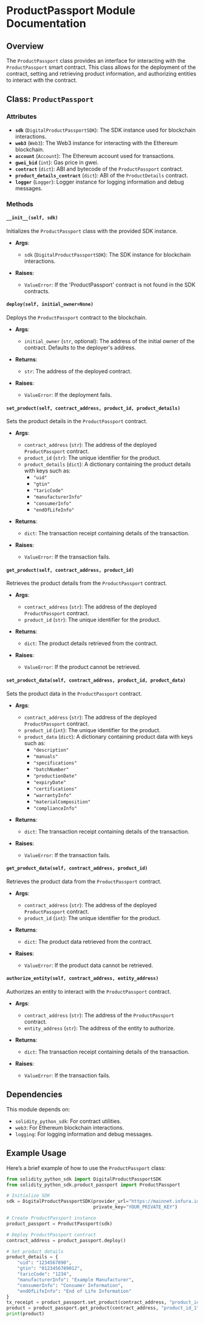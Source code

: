 # ProductPassport Module Documentation

## Overview

The `ProductPassport` class provides an interface for interacting with the `ProductPassport` smart contract. This class allows for the deployment of the contract, setting and retrieving product information, and authorizing entities to interact with the contract.

## Class: `ProductPassport`

### Attributes

- **`sdk`** (`DigitalProductPassportSDK`): The SDK instance used for blockchain interactions.
- **`web3`** (`Web3`): The Web3 instance for interacting with the Ethereum blockchain.
- **`account`** (`Account`): The Ethereum account used for transactions.
- **`gwei_bid`** (`int`): Gas price in gwei.
- **`contract`** (`dict`): ABI and bytecode of the `ProductPassport` contract.
- **`product_details_contract`** (`dict`): ABI of the `ProductDetails` contract.
- **`logger`** (`Logger`): Logger instance for logging information and debug messages.

### Methods

#### `__init__(self, sdk)`

Initializes the `ProductPassport` class with the provided SDK instance.

- **Args**:
  - `sdk` (`DigitalProductPassportSDK`): The SDK instance for blockchain interactions.

- **Raises**:
  - `ValueError`: If the 'ProductPassport' contract is not found in the SDK contracts.

#### `deploy(self, initial_owner=None)`

Deploys the `ProductPassport` contract to the blockchain.

- **Args**:
  - `initial_owner` (`str`, optional): The address of the initial owner of the contract. Defaults to the deployer's address.

- **Returns**:
  - `str`: The address of the deployed contract.

- **Raises**:
  - `ValueError`: If the deployment fails.

#### `set_product(self, contract_address, product_id, product_details)`

Sets the product details in the `ProductPassport` contract.

- **Args**:
  - `contract_address` (`str`): The address of the deployed `ProductPassport` contract.
  - `product_id` (`str`): The unique identifier for the product.
  - `product_details` (`dict`): A dictionary containing the product details with keys such as:
    - `"uid"`
    - `"gtin"`
    - `"taricCode"`
    - `"manufacturerInfo"`
    - `"consumerInfo"`
    - `"endOfLifeInfo"`

- **Returns**:
  - `dict`: The transaction receipt containing details of the transaction.

- **Raises**:
  - `ValueError`: If the transaction fails.

#### `get_product(self, contract_address, product_id)`

Retrieves the product details from the `ProductPassport` contract.

- **Args**:
  - `contract_address` (`str`): The address of the deployed `ProductPassport` contract.
  - `product_id` (`str`): The unique identifier for the product.

- **Returns**:
  - `dict`: The product details retrieved from the contract.

- **Raises**:
  - `ValueError`: If the product cannot be retrieved.

#### `set_product_data(self, contract_address, product_id, product_data)`

Sets the product data in the `ProductPassport` contract.

- **Args**:
  - `contract_address` (`str`): The address of the deployed `ProductPassport` contract.
  - `product_id` (`int`): The unique identifier for the product.
  - `product_data` (`dict`): A dictionary containing product data with keys such as:
    - `"description"`
    - `"manuals"`
    - `"specifications"`
    - `"batchNumber"`
    - `"productionDate"`
    - `"expiryDate"`
    - `"certifications"`
    - `"warrantyInfo"`
    - `"materialComposition"`
    - `"complianceInfo"`

- **Returns**:
  - `dict`: The transaction receipt containing details of the transaction.

- **Raises**:
  - `ValueError`: If the transaction fails.

#### `get_product_data(self, contract_address, product_id)`

Retrieves the product data from the `ProductPassport` contract.

- **Args**:
  - `contract_address` (`str`): The address of the deployed `ProductPassport` contract.
  - `product_id` (`int`): The unique identifier for the product.

- **Returns**:
  - `dict`: The product data retrieved from the contract.

- **Raises**:
  - `ValueError`: If the product data cannot be retrieved.

#### `authorize_entity(self, contract_address, entity_address)`

Authorizes an entity to interact with the `ProductPassport` contract.

- **Args**:
  - `contract_address` (`str`): The address of the `ProductPassport` contract.
  - `entity_address` (`str`): The address of the entity to authorize.

- **Returns**:
  - `dict`: The transaction receipt containing details of the transaction.

- **Raises**:
  - `ValueError`: If the transaction fails.

## Dependencies

This module depends on:

- `solidity_python_sdk`: For contract utilities.
- `web3`: For Ethereum blockchain interactions.
- `logging`: For logging information and debug messages.

## Example Usage

Here’s a brief example of how to use the `ProductPassport` class:

```python
from solidity_python_sdk import DigitalProductPassportSDK
from solidity_python_sdk.product_passport import ProductPassport

# Initialize SDK
sdk = DigitalProductPassportSDK(provider_url="https://mainnet.infura.io/v3/YOUR_INFURA_PROJECT_ID",
                                private_key="YOUR_PRIVATE_KEY")

# Create ProductPassport instance
product_passport = ProductPassport(sdk)

# Deploy ProductPassport contract
contract_address = product_passport.deploy()

# Set product details
product_details = {
    "uid": "1234567890",
    "gtin": "0123456789012",
    "taricCode": "1234",
    "manufacturerInfo": "Example Manufacturer",
    "consumerInfo": "Consumer Information",
    "endOfLifeInfo": "End of Life Information"
}
tx_receipt = product_passport.set_product(contract_address, "product_id_1", product_details)
product = product_passport.get_product(contract_address, "product_id_1")
print(product)
```
